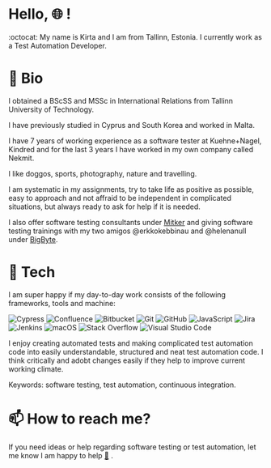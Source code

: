 # Hello, :globe_with_meridians: !

:octocat: My name is Kirta and I am from Tallinn, Estonia. I currently work as a Test Automation Developer.

# :dart: Bio

<p>
I obtained a BScSS and MSSc in International Relations from Tallinn University of Technology.

I have previously studied in Cyprus and South Korea and worked in Malta.

I have 7 years of working experience as a software tester at Kuehne+Nagel, Kindred and for the last 3 years I have worked in my own company called Nekmit.

I like doggos, sports, photography, nature and travelling.

I am systematic in my assignments, try to take life as positive as possible, easy to approach and not affraid to be independent in complicated situations, but always ready to ask for help if it is needed.

I also offer software testing consultants under [Mitker](https://mitker.ee/) and giving software testing trainings with my two amigos @erkkokebbinau and @helenanull under [BigByte](https://bigbyte.ee/).
</p>

# :rocket: Tech

I am super happy if my day-to-day work consists of the following frameworks, tools and machine:

<p>
<img alt="Cypress" src="https://img.shields.io/badge/cypress-17202C?logo=cypress&logoColor=white&style=for-the-badge" />
<img alt="Confluence" src="https://img.shields.io/badge/confluence-172B4D?logo=confluence&logoColor=white&style=for-the-badge" />
<img alt="Bitbucket" src="https://img.shields.io/badge/bitbucket-0052CC?logo=bitbucket&logoColor=white&style=for-the-badge" />
<img alt="Git" src="https://img.shields.io/badge/git-F05032?logo=Git&logoColor=white&style=for-the-badge" />
<img alt="GitHub" src="https://img.shields.io/badge/github-181717?logo=github&logoColor=white&style=for-the-badge" />
<img alt="JavaScript" src="https://img.shields.io/badge/JavaScript-323330?logo=javascript&logoColor=F7DF1E&style=for-the-badge" />
<img alt="Jira" src="https://img.shields.io/badge/jira-0052CC?logo=jira&logoColor=white&style=for-the-badge" />
<img alt="Jenkins" src="https://img.shields.io/badge/jenkins-181717?logo=jenkins&logoColor=white&style=for-the-badge" />
<img alt="macOS" src="https://img.shields.io/badge/macos-000000?logo=macos&logoColor=white&style=for-the-badge" />
<img alt="Stack Overflow" src="https://img.shields.io/badge/Stack_Overflow-F58025?logo=stack-overflow&logoColor=white&style=for-the-badge" />
<img alt="Visual Studio Code" src="https://img.shields.io/badge/Visual_Studio_Code-007ACC?logo=visual-studio-code&logoColor=white&style=for-the-badge" />
</p>

I enjoy creating automated tests and making complicated test automation code into easily understandable, structured and neat test automation code. I think critically and adobt changes easily if they help to improve current working climate.

Keywords: software testing, test automation, continuous integration.

# :mailbox: How to reach me?

If you need ideas or help regarding software testing or test automation, let me know I am happy to help <a href="mailto:kirtalindakarits@icloud.com">:email:</a> .
